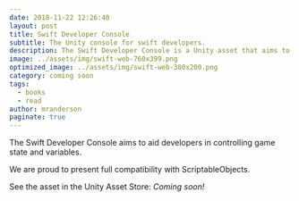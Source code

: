 ```yaml
---
date: 2018-11-22 12:26:40
layout: post
title: Swift Developer Console
subtitle: The Unity console for swift developers.
description: The Swift Developer Console is a Unity asset that aims to aid developers in controlling game state and variables. Includes full support for ScriptableObjects.
image: ../assets/img/swift-web-760x399.png
optimized_image: ../assets/img/swift-web-380x200.png
category: coming soon
tags:
  - books
  - read
author: mranderson
paginate: true
---
```


The Swift Developer Console aims to aid developers in controlling game state and variables.

We are proud to present full compatibility with ScriptableObjects.

See the asset in the Unity Asset Store: *Coming soon!*